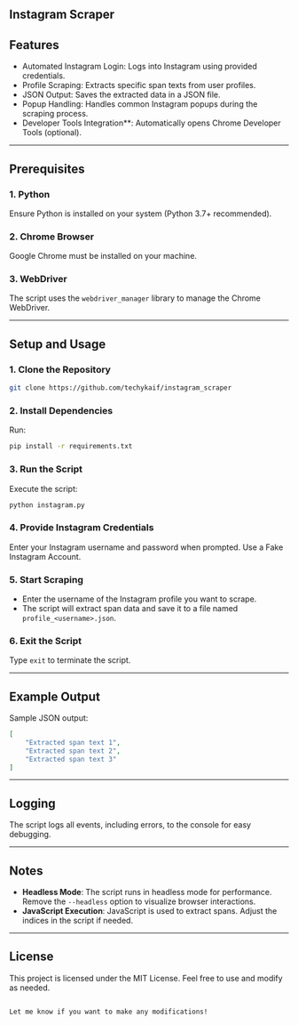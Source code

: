 ## Instagram Scraper

## Features
- Automated Instagram Login: Logs into Instagram using provided credentials.
- Profile Scraping: Extracts specific span texts from user profiles.
- JSON Output: Saves the extracted data in a JSON file.
- Popup Handling: Handles common Instagram popups during the scraping process.
- Developer Tools Integration**: Automatically opens Chrome Developer Tools (optional).
---
## Prerequisites

### 1. Python 
Ensure Python is installed on your system (Python 3.7+ recommended).

### 2. Chrome Browser
Google Chrome must be installed on your machine.

### 3. WebDriver
The script uses the `webdriver_manager` library to manage the Chrome WebDriver.

---

## Setup and Usage

### 1. Clone the Repository
```bash
git clone https://github.com/techykaif/instagram_scraper
```

### 2. Install Dependencies
Run:
```bash
pip install -r requirements.txt
```

### 3. Run the Script
Execute the script:
```bash
python instagram.py
```

### 4. Provide Instagram Credentials
Enter your Instagram username and password when prompted.
Use a Fake Instagram Account.

### 5. Start Scraping
- Enter the username of the Instagram profile you want to scrape.
- The script will extract span data and save it to a file named `profile_<username>.json`.

### 6. Exit the Script
Type `exit` to terminate the script.

---

## Example Output
Sample JSON output:
```json
[
    "Extracted span text 1",
    "Extracted span text 2",
    "Extracted span text 3"
]
```

---

## Logging
The script logs all events, including errors, to the console for easy debugging.

---

## Notes
- **Headless Mode**: The script runs in headless mode for performance. Remove the `--headless` option to visualize browser interactions.
- **JavaScript Execution**: JavaScript is used to extract spans. Adjust the indices in the script if needed.

---

## License
This project is licensed under the MIT License. Feel free to use and modify as needed.
```

Let me know if you want to make any modifications!
